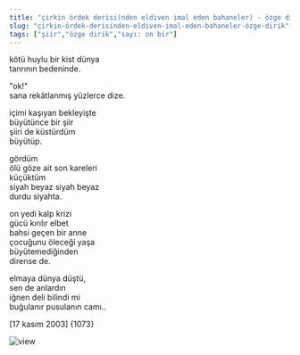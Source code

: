 ```yaml
---
title: "çirkin ördek derisi(nden eldiven imal eden bahaneler) - özge dirik"
slug: "çirkin-ördek-derisinden-eldiven-imal-eden-bahaneler-özge-dirik"
tags: ["şiir","özge dirik","sayı: on bir"]
---
```


kötü huylu bir kist dünya  
tanrının bedeninde.

"ok!"  
sana rekâtlanmış yüzlerce dize.

içimi kaşıyan bekleyişte  
büyütünce bir şiir  
şiiri de küstürdüm  
büyütüp.

gördüm  
ölü göze ait son kareleri  
küçüktüm  
siyah beyaz siyah beyaz  
durdu siyahta.

on yedi kalp krizi  
gücü kırılır elbet  
bahsi geçen bir anne  
çocuğunu öleceği yaşa  
büyütemediğinden  
dirense de.

elmaya dünya düştü,  
sen de anlardın  
iğnen deli bilindi mi  
buğulanır pusulanın camı..

\[17 kasım 2003\] {1073}

![view](/img/ky11_20.jpg)

